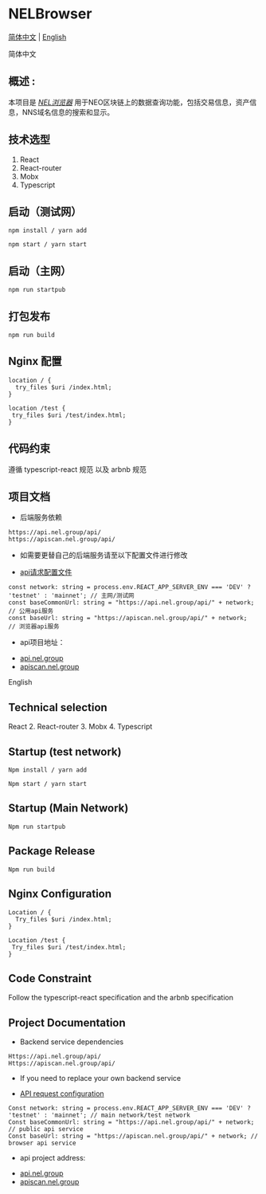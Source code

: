 # NELBrowser
[简体中文](#zh) |    [English](#en) 

<a name="zh">简体中文</a>
## 概述 :
本项目是 _[NEL浏览器](https://scan.nel.group/)_ 用于NEO区块链上的数据查询功能，包括交易信息，资产信息，NNS域名信息的搜索和显示。
## 技术选型
1. React
2. React-router
3. Mobx
4. Typescript

## 启动（测试网）

```shell
npm install / yarn add
```

```shell
npm start / yarn start
```
## 启动（主网）
```shell
npm run startpub
```
## 打包发布
```shell
npm run build
```

## Nginx 配置
```shell
location / {
  try_files $uri /index.html;
}

location /test {
 try_files $uri /test/index.html;
}
```

## 代码约束

遵循 typescript-react 规范 以及 arbnb 规范

## 项目文档

* 后端服务依赖
```shell
https://api.nel.group/api/
https://apiscan.nel.group/api/
```

* 如需要更替自己的后端服务请至以下配置文件进行修改
- [api请求配置文件](https://github.com/NewEconoLab/NELBrowser-Web-React/blob/master/src/utils/request.ts)
```shell
const network: string = process.env.REACT_APP_SERVER_ENV === 'DEV' ? 'testnet' : 'mainnet'; // 主网/测试网
const baseCommonUrl: string = "https://api.nel.group/api/" + network; // 公用api服务
const baseUrl: string = "https://apiscan.nel.group/api/" + network;   // 浏览器api服务
```
* api项目地址：
- [api.nel.group](https://github.com/NewEconoLab/NEO_Block_API/blob/master/README.md)
- [apiscan.nel.group](https://github.com/NewEconoLab/NEL_Scan_API/blob/master/README.md)

<a name="en">English</a>
## Technical selection
React
2. React-router
3. Mobx
4. Typescript

## Startup (test network)

```shell
Npm install / yarn add
```

```shell
Npm start / yarn start
```
## Startup (Main Network)
```shell
Npm run startpub
```
## Package Release
```shell
Npm run build
```

## Nginx Configuration
```shell
Location / {
  Try_files $uri /index.html;
}

Location /test {
 Try_files $uri /test/index.html;
}
```

## Code Constraint

Follow the typescript-react specification and the arbnb specification

## Project Documentation

* Backend service dependencies
```shell
Https://api.nel.group/api/
Https://apiscan.nel.group/api/
```

* If you need to replace your own backend service
- [API request configuration](https://github.com/NewEconoLab/NELBrowser-Web-React/blob/master/src/utils/request.ts)
```shell
Const network: string = process.env.REACT_APP_SERVER_ENV === 'DEV' ? 'testnet' : 'mainnet'; // main network/test network
Const baseCommonUrl: string = "https://api.nel.group/api/" + network; // public api service
Const baseUrl: string = "https://apiscan.nel.group/api/" + network; // browser api service
```
* api project address:
- [api.nel.group](https://github.com/NewEconoLab/NEO_Block_API/blob/master/README.md)
- [apiscan.nel.group](https://github.com/NewEconoLab/NEL_Scan_API/blob/master/README.md)
